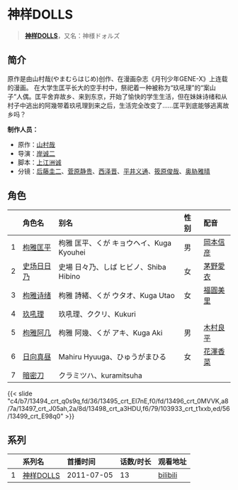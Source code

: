 # 神样DOLLS


> <u>**[神样DOLLS](http://bgm.tv/subject/12333)**</u>，又名：神様ドォルズ

## 简介


原作是由山村哉(やまむらはじめ)创作、在漫画杂志《月刊少年GENE-X》上连载的漫画。
在大学生匡平长大的空手村中，祭祀着一种被称为“玖吼理”的“案山子”人偶。匡平舍弃故乡、来到东京，开始了愉快的学生生活，但在妹妹诗绪和从村子中逃出的阿幾带着玖吼理到来之后，生活完全改变了……匡平到底能够逃离故乡吗？

**制作人员：**
- 原作：[山村哉](http://bgm.tv/person/8576)
- 导演：[岸诚二](http://bgm.tv/person/1656)
- 脚本：[上江洲诚](http://bgm.tv/person/1599)
- 分镜：[后藤圭二](http://bgm.tv/person/305)、[菅原静贵](http://bgm.tv/person/12816)、[西泽晋](http://bgm.tv/person/316)、[平井义通](http://bgm.tv/person/13233)、[筱原俊哉](http://bgm.tv/person/2107)、[奥胁雅晴](http://bgm.tv/person/285)

## 角色

|     |   角色名   |   别名  | 性别 |  配音  |
|:--- |:------  |:----      |:---  |:--   |
| 1 | [枸雅匡平](http://bgm.tv/character/13494) | 枸雅 匡平、くが キョウヘイ、Kuga Kyouhei | 男 | [岡本信彦](http://bgm.tv/person/4950) |
| 2 | [史场日日乃](http://bgm.tv/character/13495) | 史場 日々乃、しば ヒビノ、Shiba Hibino | 女 | [茅野愛衣](http://bgm.tv/person/5847) |
| 3 | [枸雅诗绪](http://bgm.tv/character/13496) | 枸雅 詩緒、くが ウタオ、Kuga Utao | 女 | [福圓美里](http://bgm.tv/person/4372) |
| 4 | [玖吼理](http://bgm.tv/character/13497) | 玖吼理、ククリ、Kukuri |  |  |
| 5 | [枸雅阿几](http://bgm.tv/character/13498) | 枸雅 阿幾、くが アキ、Kuga Aki | 男 | [木村良平](http://bgm.tv/person/4994) |
| 6 | [日向真昼](http://bgm.tv/character/103933) | Mahiru Hyuuga、ひゅうがまひる | 女 | [花澤香菜](http://bgm.tv/person/4765) |
| 7 | [暗密刀](http://bgm.tv/character/13499) | クラミツハ、kuramitsuha |  |  |

{{< slide "c4/b7/13494_crt_q0s9q,fd/36/13495_crt_EI7nE,f0/fd/13496_crt_0MVVK,a8/7a/13497_crt_J05ah,2a/8d/13498_crt_a3HDU,f6/79/103933_crt_t1xxb,ed/56/13499_crt_E98q0" >}}

## 系列

|     |   系列名   |   首播时间  | 话数/时长  | 观看地址 |
|:---  |:------    |:----      |:---       |:---  |
| 1 |[神样DOLLS](https://bgm.tv/subject/12333)| 2011-07-05 | 13 | [bilibili](https://www.bilibili.com/bangumi/play/ep16233)  |



